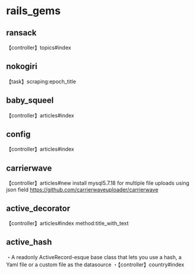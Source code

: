 # rails_gems

## ransack

【controller】topics#index

## nokogiri

【task】scraping:epoch_title

## baby_squeel

【controller】articles#index

## config

【controller】articles#index

## carrierwave

【controller】articles#new
install mysql5.7.18 for multiple file uploads using json field
https://github.com/carrierwaveuploader/carrierwave

## active_decorator

【controller】articles#index method:title_with_text

## active_hash 

・A readonly ActiveRecord-esque base class that lets you use a hash, a Yaml file or a custom file as the datasource
・【controller】country#index